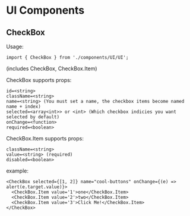# UI Components

## CheckBox

Usage: 

`import { CheckBox } from './components/UI/UI';` 

(includes CheckBox, CheckBox.Item)

CheckBox supports props:

```
id=<string>
className=<string>
name=<string> (You must set a name, the checkbox items become named name + index)
selected=<array<int>> or <int> (Which checkbox indicies you want selected by default)
onChange=<function>
required=<boolean>
```

CheckBox.Item supports props:

```
className=<string>
value=<string> (required)
disabled=<boolean>
```

example:

```
<CheckBox selected={[1, 2]} name="cool-buttons" onChange={(e) => alert(e.target.value)}>
  <CheckBox.Item value='1'>one</CheckBox.Item>
  <CheckBox.Item value='2'>two</CheckBox.Item>
  <CheckBox.Item value='3'>Click Me!</CheckBox.Item>
</CheckBox>
```